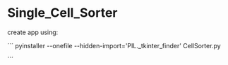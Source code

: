 # Single_Cell_Sorter

create app using: 

´´´
 pyinstaller  --onefile --hidden-import='PIL._tkinter_finder' CellSorter.py

´´´
